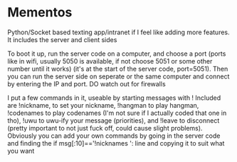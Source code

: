 # Mementos
Python/Socket based texting app/intranet if I feel like adding more features. It includes the server and client sides

To boot it up, run the server code on a computer, and choose a port (ports like in wifi, usually 5050 is available, if not choose 5051 or some other number until it works) (it's at the start of the server code, port=5051). Then you can run the server side on seperate or the same computer and connect by entering the IP and port. DO watch out for firewalls

I put a few commands in it, useable by starting messages with ! Included are !nickname, to set your nickname, !hangman to play hangman, !codenames to play codenames (I'm not sure if I actually coded that one in tho), !uwu to uwu-ify your message (priorities), and !leave to disconnect (pretty important to not just fuck off, could cause slight problems). Obviously you can add your own commands by going in the server code and finding the if msg[:10]=='!nicknames ': line and copying it to suit what you want

